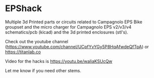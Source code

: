 # EPShack
Multiple 3d Printed parts or circuits related to Campagnolo EPS Bike groupset and the micro charger for Campagnolo EPS v2/v3/v4 schematics/pcb (kicad) and the 3d printed enclosures (stl's).

Check out the youtube channel (https://www.youtube.com/channel/UCpfYvYGy5P8HqAfwdeQfTpA) or https://titanlab.co

Video for the hacks is https://youtu.be/waliaKSUcQw

Let me know if you need other stems.
